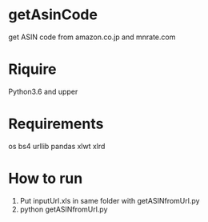 # getAsinCode
get ASIN code from amazon.co.jp and mnrate.com

# Riquire 
Python3.6 and upper

# Requirements
os
bs4
urllib
pandas
xlwt
xlrd

# How to run
1. Put inputUrl.xls in same folder with getASINfromUrl.py
2. python getASINfromUrl.py
